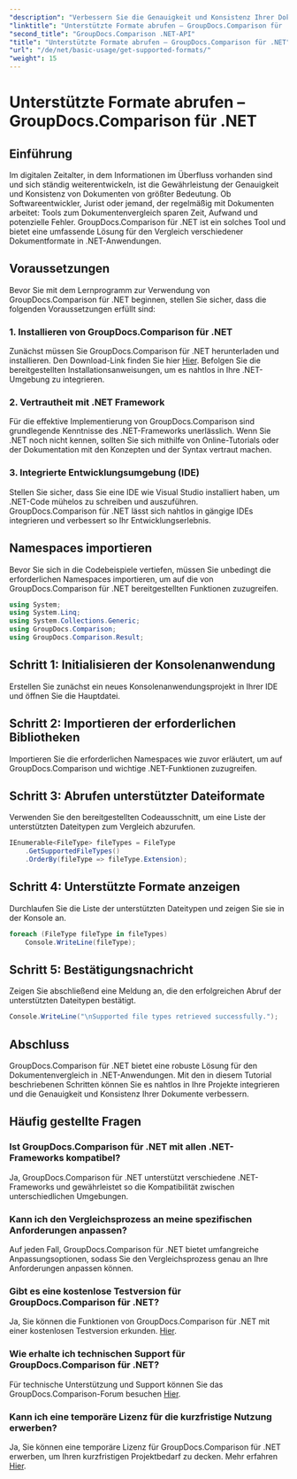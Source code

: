 ```yaml
---
"description": "Verbessern Sie die Genauigkeit und Konsistenz Ihrer Dokumente mit GroupDocs.Comparison für .NET. Integrieren Sie dieses leistungsstarke Tool nahtlos in Ihre .NET-Anwendungen."
"linktitle": "Unterstützte Formate abrufen – GroupDocs.Comparison für .NET"
"second_title": "GroupDocs.Comparison .NET-API"
"title": "Unterstützte Formate abrufen – GroupDocs.Comparison für .NET"
"url": "/de/net/basic-usage/get-supported-formats/"
"weight": 15
---
```


# Unterstützte Formate abrufen – GroupDocs.Comparison für .NET

## Einführung
Im digitalen Zeitalter, in dem Informationen im Überfluss vorhanden sind und sich ständig weiterentwickeln, ist die Gewährleistung der Genauigkeit und Konsistenz von Dokumenten von größter Bedeutung. Ob Softwareentwickler, Jurist oder jemand, der regelmäßig mit Dokumenten arbeitet: Tools zum Dokumentenvergleich sparen Zeit, Aufwand und potenzielle Fehler. GroupDocs.Comparison für .NET ist ein solches Tool und bietet eine umfassende Lösung für den Vergleich verschiedener Dokumentformate in .NET-Anwendungen.
## Voraussetzungen
Bevor Sie mit dem Lernprogramm zur Verwendung von GroupDocs.Comparison für .NET beginnen, stellen Sie sicher, dass die folgenden Voraussetzungen erfüllt sind:
### 1. Installieren von GroupDocs.Comparison für .NET
Zunächst müssen Sie GroupDocs.Comparison für .NET herunterladen und installieren. Den Download-Link finden Sie hier [Hier](https://releases.groupdocs.com/comparison/net/). Befolgen Sie die bereitgestellten Installationsanweisungen, um es nahtlos in Ihre .NET-Umgebung zu integrieren.
### 2. Vertrautheit mit .NET Framework
Für die effektive Implementierung von GroupDocs.Comparison sind grundlegende Kenntnisse des .NET-Frameworks unerlässlich. Wenn Sie .NET noch nicht kennen, sollten Sie sich mithilfe von Online-Tutorials oder der Dokumentation mit den Konzepten und der Syntax vertraut machen.
### 3. Integrierte Entwicklungsumgebung (IDE)
Stellen Sie sicher, dass Sie eine IDE wie Visual Studio installiert haben, um .NET-Code mühelos zu schreiben und auszuführen. GroupDocs.Comparison für .NET lässt sich nahtlos in gängige IDEs integrieren und verbessert so Ihr Entwicklungserlebnis.

## Namespaces importieren
Bevor Sie sich in die Codebeispiele vertiefen, müssen Sie unbedingt die erforderlichen Namespaces importieren, um auf die von GroupDocs.Comparison für .NET bereitgestellten Funktionen zuzugreifen.
```csharp
using System;
using System.Linq;
using System.Collections.Generic;
using GroupDocs.Comparison;
using GroupDocs.Comparison.Result;
```

## Schritt 1: Initialisieren der Konsolenanwendung
Erstellen Sie zunächst ein neues Konsolenanwendungsprojekt in Ihrer IDE und öffnen Sie die Hauptdatei.
## Schritt 2: Importieren der erforderlichen Bibliotheken
Importieren Sie die erforderlichen Namespaces wie zuvor erläutert, um auf GroupDocs.Comparison und wichtige .NET-Funktionen zuzugreifen.
## Schritt 3: Abrufen unterstützter Dateiformate
Verwenden Sie den bereitgestellten Codeausschnitt, um eine Liste der unterstützten Dateitypen zum Vergleich abzurufen.
```csharp
IEnumerable<FileType> fileTypes = FileType
    .GetSupportedFileTypes()
    .OrderBy(fileType => fileType.Extension);
```
## Schritt 4: Unterstützte Formate anzeigen
Durchlaufen Sie die Liste der unterstützten Dateitypen und zeigen Sie sie in der Konsole an.
```csharp
foreach (FileType fileType in fileTypes)
    Console.WriteLine(fileType);
```
## Schritt 5: Bestätigungsnachricht
Zeigen Sie abschließend eine Meldung an, die den erfolgreichen Abruf der unterstützten Dateitypen bestätigt.
```csharp
Console.WriteLine("\nSupported file types retrieved successfully.");
```

## Abschluss
GroupDocs.Comparison für .NET bietet eine robuste Lösung für den Dokumentenvergleich in .NET-Anwendungen. Mit den in diesem Tutorial beschriebenen Schritten können Sie es nahtlos in Ihre Projekte integrieren und die Genauigkeit und Konsistenz Ihrer Dokumente verbessern.
## Häufig gestellte Fragen
### Ist GroupDocs.Comparison für .NET mit allen .NET-Frameworks kompatibel?
Ja, GroupDocs.Comparison für .NET unterstützt verschiedene .NET-Frameworks und gewährleistet so die Kompatibilität zwischen unterschiedlichen Umgebungen.
### Kann ich den Vergleichsprozess an meine spezifischen Anforderungen anpassen?
Auf jeden Fall, GroupDocs.Comparison für .NET bietet umfangreiche Anpassungsoptionen, sodass Sie den Vergleichsprozess genau an Ihre Anforderungen anpassen können.
### Gibt es eine kostenlose Testversion für GroupDocs.Comparison für .NET?
Ja, Sie können die Funktionen von GroupDocs.Comparison für .NET mit einer kostenlosen Testversion erkunden. [Hier](https://releases.groupdocs.com/).
### Wie erhalte ich technischen Support für GroupDocs.Comparison für .NET?
Für technische Unterstützung und Support können Sie das GroupDocs.Comparison-Forum besuchen [Hier](https://forum.groupdocs.com/c/comparison/12).
### Kann ich eine temporäre Lizenz für die kurzfristige Nutzung erwerben?
Ja, Sie können eine temporäre Lizenz für GroupDocs.Comparison für .NET erwerben, um Ihren kurzfristigen Projektbedarf zu decken. Mehr erfahren [Hier](https://purchase.groupdocs.com/temporary-license/).